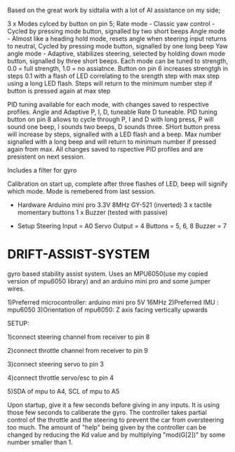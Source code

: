 Based on the great work by sidtalia with a lot of AI assistance on my side;

3 x Modes cylced by button on pin 5;
Rate mode - Classic yaw control - Cycled by pressing mode button, signalled by two short beeps
Angle mode - Almost like a heading hold mode, resets angle when steering input returns to neutral, Cycled by pressing mode button, signalled by one long beep
Yaw angle mode - Adaptive, stabilizes steering, selected by holding down mode button, signalled by three short beeps.
Each mode can be tuned to strength, 0.0 = full strength, 1.0 = no assiatnce. Button on pin 6 increases strengtgh in steps 0.1 with a flash of LED correlating to the srength step with max step using a long LED flash. Steps will return to the minimum number step if button is pressed again at max step 

PID tuning available for each mode, with changes saved to respective profiles. 
Angle and Adaptive P, I, D, tuneable
Rate D tuneable. 
PID tuning button on pin 8 allows to cycle through P, I and D with long press, P will sound one beep, I sounds two beeps, D sounds three. SHort button press will increase by steps, signalled with a LED flash and a beep. Max number signalled with a long beep and will return to minimum number if pressed again from max.
All changes saved to rspective PID profiles and are presistent on next session.

Includes a filter for gyro

Calibration on start up, complete after three flashes of LED, beep will signify which mode. Mode is remebered from last session.


- Hardware 
Arduino mini pro 3.3V 8MHz
GY-521 (inverted)
3 x tactile momentary buttons
1 x Buzzer (tested with passive)

- Setup
  Steering Input = A0
  Servo Output = 4
  Buttons = 5, 6, 8
  Buzzer = 7






# DRIFT-ASSIST-SYSTEM
gyro based stability assist system. Uses an MPU6050(use my copied version of mpu6050 library) and an arduino mini pro and some jumper wires.

1)Preferred microcontroller: arduino mini pro 5V 16MHz
2)Preferred IMU : mpu6050
3)Orientation of mpu6050: Z axis facing vertically upwards

SETUP: 

1)connect steering channel from receiver to pin 8

2)connect throttle channel from receiver to pin 9

3)connect steering servo to pin 3

4)connect throttle servo/esc to pin 4

5)SDA of mpu to A4, SCL of mpu to A5 

Upon startup, give it a few seconds before giving in any inputs. It is using those few seconds to caliberate the gyro. 
The controller takes partial control of the throttle and the steering to prevent the car from oversteering too much. The amount of "help"
being given by the controller can be changed by reducing the Kd value and by multiplying "mod(G[2])" by some number smaller than 1.
